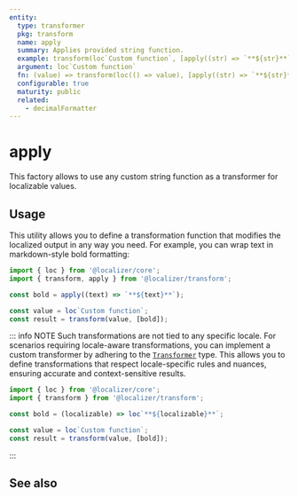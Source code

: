 ```yaml
---
entity:
  type: transformer
  pkg: transform
  name: apply
  summary: Applies provided string function.
  example: transform(loc`Custom function`, [apply((str) => `**${str}**`)])
  argument: loc`Custom function`
  fn: (value) => transform(loc(() => value), [apply((str) => `**${str}**`)])
  configurable: true
  maturity: public
  related:
    - decimalFormatter
---
```


# apply <Package name="transform"/>

This factory allows to use any custom string function as a transformer for localizable values.

## Usage

This utility allows you to define a transformation function that modifies the localized output in any way you need. For example, you can wrap text in markdown-style bold formatting:

```typescript twoslash
import { loc } from '@localizer/core';
import { transform, apply } from '@localizer/transform';

const bold = apply((text) => `**${text}**`);

const value = loc`Custom function`;
const result = transform(value, [bold]);
```

::: info NOTE
Such transformations are not tied to any specific locale. For scenarios requiring locale-aware transformations, you can implement a custom transformer by adhering to the [`Transformer`](../../api/_localizer/transform/Transformer/index.md) type. This allows you to define transformations that respect locale-specific rules and nuances, ensuring accurate and context-sensitive results.

```typescript
import { loc } from '@localizer/core';
import { transform } from '@localizer/transform';

const bold = (localizable) => loc`**${localizable}**`;

const value = loc`Custom function`;
const result = transform(value, [bold]);
```

:::

## See also

<Entities />
